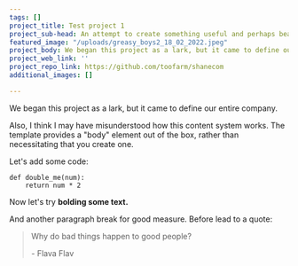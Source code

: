 ```yaml
---
tags: []
project_title: Test project 1
project_sub-head: An attempt to create something useful and perhaps beautiful
featured_image: "/uploads/greasy_boys2_18_02_2022.jpeg"
project_body: We began this project as a lark, but it came to define our entire company
project_web_link: ''
project_repo_link: https://github.com/toofarm/shanecom
additional_images: []

---
```

We began this project as a lark, but it came to define our entire company.

Also, I think I may have misunderstood how this content system works. The template provides a "body" element out of the box, rather than necessitating that you create one. 

Let's add some code:

    def double_me(num):
    	return num * 2

Now let's try **bolding some text.**

And another paragraph break for good measure. Before lead to a quote:

> Why do bad things happen to good people?
>
> \- Flava Flav